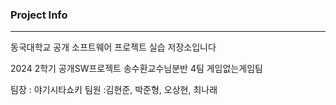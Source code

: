 ### Project Info
-----
동국대학교 공개 소프트웨어 프로젝트 실습 저장소입니다


2024 2학기 공개SW프로젝트 송수환교수님분반 4팀 게임없는게임팀

팀장 : 야기시타쇼키 팀원 :김현준, 박준형, 오상현, 최나래
